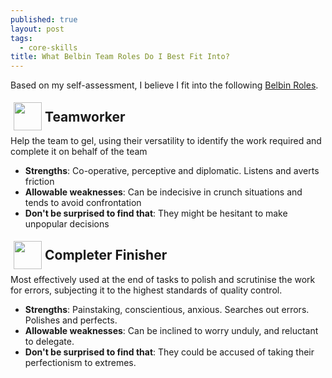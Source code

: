 ```yaml
---
published: true
layout: post
tags:
  - core-skills
title: What Belbin Team Roles Do I Best Fit Into?
---
```

Based on my self-assessment, I believe I fit into the following [Belbin Roles](http://www.belbin.com/about/belbin-team-roles/).

<div style="padding: 5px; float: left"><img src="http://www.belbin.com/media/1326/teamworker.png" width="45"/></div>  

## Teamworker
Help the team to gel, using their versatility to identify the work required and complete it on behalf of the team

<ul>
  <li><b>Strengths</b>: Co-operative, perceptive and diplomatic. Listens and averts friction</li>
<li><b>Allowable weaknesses</b>: Can be indecisive in crunch situations and tends to avoid confrontation</li>
<li><b>Don't be surprised to find that</b>: They might be hesitant to make unpopular decisions</li></ul>

<div style="padding: 5px; float: left"><img src="http://www.belbin.com/media/1318/completor.png" width="45"/></div>   

## Completer Finisher

Most effectively used at the end of tasks to polish and scrutinise the work for errors, subjecting it to the highest standards of quality control.

<ul>
  <li><b>Strengths</b>: Painstaking, conscientious, anxious. Searches out errors. Polishes and perfects.</li>
  <li><b>Allowable weaknesses</b>: Can be inclined to worry unduly, and reluctant to delegate.</li>
  <li><b>Don't be surprised to find that</b>: They could be accused of taking their perfectionism to extremes.</li>
</ul>